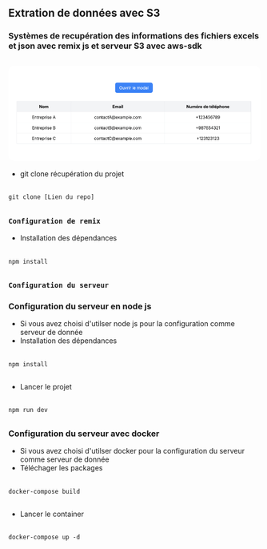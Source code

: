 ## Extration de données avec S3
### Systèmes de recupération des informations des fichiers excels et json avec remix js et serveur S3 avec aws-sdk
##
<div align="center">
  <img src="./img/result.jpg" alt="Images de resultat" style="border-radius: 10px;">
</div>

- git clone récupération du projet
##
    git clone [Lien du repo]
##
### `Configuration de remix`
- Installation des dépendances
##
    npm install
##
### `Configuration du serveur`
### Configuration du serveur en node js
- Si vous avez choisi d'utilser node js pour la configuration comme serveur de donnée
- Installation des dépendances
##
    npm install
##
- Lancer le projet
##
    npm run dev
##
### Configuration du serveur avec docker
- Si vous avez choisi d'utilser docker pour la configuration du serveur  comme serveur de donnée
- Téléchager les packages
##
    docker-compose build
##
- Lancer le container
##
    docker-compose up -d
##
